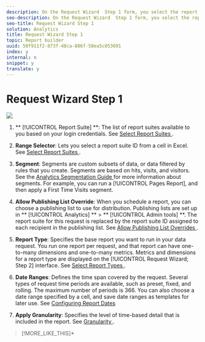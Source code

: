 ```yaml
---
description: On the Request Wizard  Step 1 form, you select the report suite, report type, segments, and configure dates.
seo-description: On the Request Wizard  Step 1 form, you select the report suite, report type, segments, and configure dates.
seo-title: Request Wizard Step 1
solution: Analytics
title: Request Wizard Step 1
topic: Report builder
uuid: 50f911f2-873f-48ca-886f-58ea5c053691
index: y
internal: n
snippet: y
translate: y
---
```


# Request Wizard Step 1

![](../../assets/rw1_overview.png) 

1. ** [!UICONTROL  Report Suite] **: The list of report suites available to you based on your login credentials. See [ Select Report Suites ](../../report_builder_bucket/data_requests/selecting_report_suites/t_select_report_suites.md#task_59444416F6F042D1998217AE91580913).
1. **Range Selector**: Lets you select a report suite ID from a cell in Excel. See [ Select Report Suites ](../../report_builder_bucket/data_requests/selecting_report_suites/t_select_report_suites.md#task_59444416F6F042D1998217AE91580913).
1. **Segment**: Segments are custom subsets of data, or data filtered by rules that you create. Segments are based on hits, visits, and visitors. See the [ Analytics Segmentation Guide ](https://marketing.adobe.com/resources/help/en_US/analytics/segment/) for more information about segments. For example, you can run a [!UICONTROL  Pages Report], and then apply a First Time Visits segment. 

1. **Allow Publishing List Override**: When you schedule a report, you can choose a publishing list to use for distribution. Publishing lists are set up in ** [!UICONTROL  Analytics] ** > ** [!UICONTROL  Admin tools] **. The report suite for this request is replaced by the report suite ID assigned to each recipient in the publishing list. See [ Allow Publishing List Overrides ](../../report_builder_bucket/data_requests/allow_publishing_list_overrides.md#concept_BCB19A20DC4B4B8D984F9670EE018D8C).
1. **Report Type**: Specifies the base report you want to run in your data request. You run one report per request, and that report can have one-to-many dimensions and one-to-many metrics. Metrics and dimensions for a report type are displayed on the [!UICONTROL  Request Wizard; Step 2] interface. See [ Select Report Types ](../../report_builder_bucket/data_requests/select_report_types.md#concept_C711B27E6FB64C18AC564EE142FC7EFC).
1. **Date Ranges**: Defines the time span covered by the request. Several types of request time periods are available, such as preset, fixed, and rolling. The maximum number of periods is 366. You can also choose a date range specified by a cell, and save date ranges as templates for later use. See [ Configuring Report Dates ](../../report_builder_bucket/data_requests/configuring_report_dates.md#concept_4419F6B0BC274DC7A07086DA56703DFE) 

1. **Apply Granularity**: Specifies the level of time-based detail that is included in the report. See [ Granularity ](../../report_builder_bucket/data_requests/configuring_report_dates/granularity.md#concept_A13CBA2962E24FF882456135431B7ADB).
>[!MORE_LIKE_THIS]* [  ](t_create_a_data_request.md#task_65B453C8F015429A8EA73A1B64025B6C)